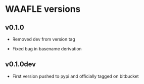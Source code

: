 # WAAFLE versions

## v0.1.0

* Removed dev from version tag

* Fixed bug in basename derivation

## v0.1.0dev

* First version pushed to pypi and officially tagged on bitbucket